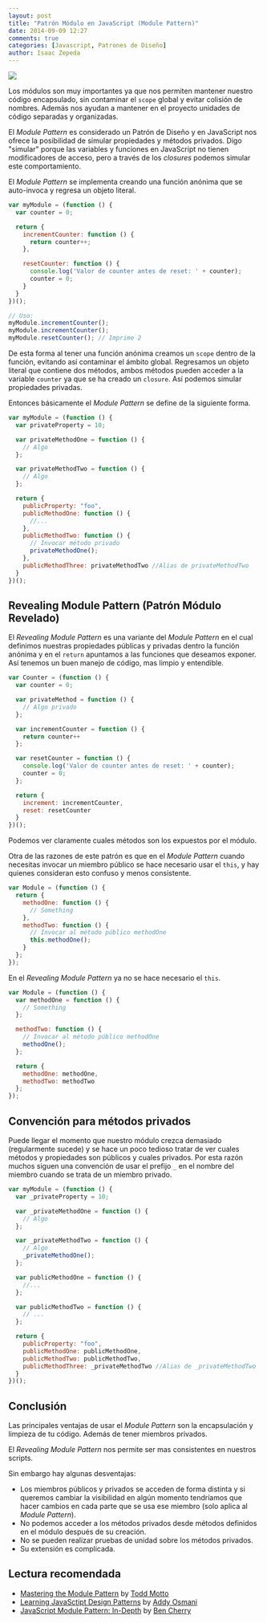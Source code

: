```yaml
---
layout: post
title: "Patrón Módulo en JavaScript (Module Pattern)"
date: 2014-09-09 12:27
comments: true
categories: [Javascript, Patrones de Diseño]
author: Isaac Zepeda
---
```


<img src="{{ root_url }}/images/posts/legoblocks.jpg" class="left-thumb">

Los módulos son muy importantes ya que nos permiten mantener nuestro código encapsulado, sin contaminar el ```scope``` global y evitar colisión de nombres. Además nos ayudan a mantener en el proyecto unidades de código separadas y organizadas.

El *Module Pattern* es considerado un Patrón de Diseño y en JavaScript nos ofrece la posibilidad de simular propiedades y métodos privados. Digo "simular" porque las variables y funciones en JavaScript no tienen modificadores de acceso, pero a través de los *closures* podemos simular este comportamiento.

<!-- more -->

El *Module Pattern* se implementa creando una función anónima que se auto-invoca y regresa un objeto literal.

``` javascript
var myModule = (function () {
  var counter = 0;

  return {
    incrementCounter: function () {
      return counter++;
    },

    resetCounter: function () {
      console.log('Valor de counter antes de reset: ' + counter);
      counter = 0;
    }
  }
})();

// Uso:
myModule.incrementCounter();
myModule.incrementCounter();
myModule.resetCounter(); // Imprime 2
```

De esta forma al tener una función anónima creamos un ```scope``` dentro de la función, evitando así contaminar el ámbito global. Regresamos un objeto literal que contiene dos métodos, ambos métodos pueden acceder a la variable ```counter``` ya que se ha creado un ```closure```. Así podemos simular propiedades privadas.

Entonces básicamente el *Module Pattern* se define de la siguiente forma.

``` javascript
var myModule = (function () {
  var privateProperty = 10;

  var privateMethodOne = function () {
    // Algo
  };

  var privateMethodTwo = function () {
    // Algo
  };

  return {
    publicProperty: "foo",
    publicMethodOne: function () {
      //...
    },
    publicMethodTwo: function () {
      // Invocar método privado
      privateMethodOne();
    },
    publicMethodThree: privateMethodTwo //Alias de privateMethodTwo
  }
})();
```

## Revealing Module Pattern (Patrón Módulo Revelado)

El *Revealing Module Pattern* es una variante del *Module Pattern* en el cual definimos nuestras propiedades públicas y privadas dentro la función anónima y en el ```return``` apuntamos a las funciones que deseamos exponer. Así tenemos un buen manejo de código, mas limpio y entendible.

``` javascript
var Counter = (function () {
  var counter = 0;

  var privateMethod = function () {
    // Algo privado
  };

  var incrementCounter = function () {
    return counter++
  };

  var resetCounter = function () {
    console.log('Valor de counter antes de reset: ' + counter);
    counter = 0;
  };

  return {
    increment: incrementCounter,
    reset: resetCounter
  }
})();
```

Podemos ver claramente cuales métodos son los expuestos por el módulo.

Otra de las razones de este patrón es que en el *Module Pattern* cuando necesitas invocar un miembro público se hace necesario usar el ```this```, y hay quienes consideran esto confuso y menos consistente.

``` javascript Module Pattern, usando this
var Module = (function () {
  return {
    methodOne: function () {
      // Something
    },
    methodTwo: function () {
      // Invocar al método público methodOne
      this.methodOne();
    }
  };
});
```

En el *Revealing Module Pattern* ya no se hace necesario el ```this```.

``` javascript Revealing Module Pattern, no usa this
var Module = (function () {
  var methodOne = function () {
    // Something
  };

  methodTwo: function () {
    // Invocar al método público methodOne
    methodOne();
  };

  return {
    methodOne: methodOne,
    methodTwo: methodTwo
  };
});
```

## Convención para métodos privados

Puede llegar el momento que nuestro módulo crezca demasiado (regularmente sucede) y se hace un poco tedioso tratar de ver cuales métodos y propiedades son públicos y cuales privados. Por esta razón muchos siguen una convención de usar el prefijo ```_``` en el nombre del miembro cuando se trata de un miembro privado.

``` javascript Convención para miembros privados
var myModule = (function () {
  var _privateProperty = 10;

  var _privateMethodOne = function () {
    // Algo
  };

  var _privateMethodTwo = function () {
    // Algo
    _privateMethodOne();
  };

  var publicMethodOne = function () {
    //...
  };

  var publicMethodTwo = function () {
    // ...
  };

  return {
    publicProperty: "foo",
    publicMethodOne: publicMethodOne,
    publicMethodTwo: publicMethodTwo,
    publicMethodThree: _privateMethodTwo //Alias de _privateMethodTwo
  }
})();
```

## Conclusión

Las principales ventajas de usar el *Module Pattern* son la encapsulación y limpieza de tu código. Además de tener miembros privados.

El *Revealing Module Pattern* nos permite ser mas consistentes en nuestros scripts.

Sin embargo hay algunas desventajas:

* Los miembros públicos y privados se acceden de forma distinta y si queremos cambiar la visibilidad en algún momento tendríamos que hacer cambios en cada parte que se usa ese miembro (solo aplica al *Module Pattern*).
* No podemos acceder a los métodos privados desde métodos definidos en el módulo después de su creación.
* No se pueden realizar pruebas de unidad sobre los métodos privados.
* Su extensión es complicada.

## Lectura recomendada

* [Mastering the Module Pattern](http://toddmotto.com/mastering-the-module-pattern/) by [Todd Motto](https://twitter.com/toddmotto)
* [Learning JavaSctipt Design Patterns](http://addyosmani.com/resources/essentialjsdesignpatterns/book/#modulepatternjavascript) by [Addy Osmani](https://twitter.com/addyosmani)
* [JavaScript Module Pattern: In-Depth](http://www.adequatelygood.com/JavaScript-Module-Pattern-In-Depth.html) by [Ben Cherry](https://twitter.com/bcherry)
